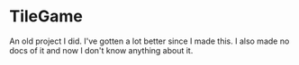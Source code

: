 # TileGame
An old project I did.
I've gotten a lot better since I made this.
I also made no docs of it and now I don't know anything about it. 
